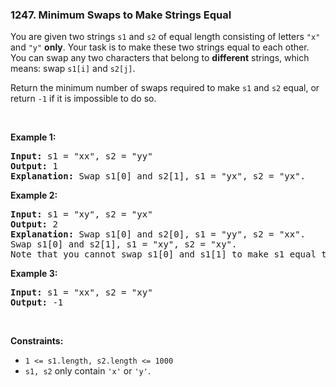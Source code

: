 <h3 align="left"> 1247. Minimum Swaps to Make Strings Equal</h3>
<div><p>You are given two strings <code>s1</code> and <code>s2</code> of equal length consisting of letters <code>"x"</code> and <code>"y"</code> <strong>only</strong>. Your task is to make these two strings equal to each other. You can swap any two characters that belong to <strong>different</strong> strings, which means: swap <code>s1[i]</code> and <code>s2[j]</code>.</p>

<p>Return the minimum number of swaps required to make <code>s1</code> and <code>s2</code> equal, or return <code>-1</code> if it is impossible to do so.</p>

<p>&nbsp;</p>
<p><strong>Example 1:</strong></p>

<pre><strong>Input:</strong> s1 = "xx", s2 = "yy"
<strong>Output:</strong> 1
<strong>Explanation:</strong> Swap s1[0] and s2[1], s1 = "yx", s2 = "yx".
</pre>

<p><strong>Example 2:</strong></p>

<pre><strong>Input:</strong> s1 = "xy", s2 = "yx"
<strong>Output:</strong> 2
<strong>Explanation:</strong> Swap s1[0] and s2[0], s1 = "yy", s2 = "xx".
Swap s1[0] and s2[1], s1 = "xy", s2 = "xy".
Note that you cannot swap s1[0] and s1[1] to make s1 equal to "yx", cause we can only swap chars in different strings.
</pre>

<p><strong>Example 3:</strong></p>

<pre><strong>Input:</strong> s1 = "xx", s2 = "xy"
<strong>Output:</strong> -1
</pre>

<p>&nbsp;</p>
<p><strong>Constraints:</strong></p>

<ul>
	<li><code>1 &lt;= s1.length, s2.length &lt;= 1000</code></li>
	<li><code>s1, s2</code> only contain <code>'x'</code> or <code>'y'</code>.</li>
</ul>
</div>